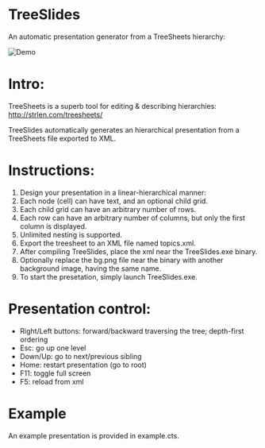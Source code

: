 # TreeSlides
An automatic presentation generator from a TreeSheets hierarchy:

![Demo](TreeSlides.gif?raw=true "Demo")

# Intro:
TreeSheets is a superb tool for editing & describing hierarchies: http://strlen.com/treesheets/

TreeSlides automatically generates an hierarchical presentation from a TreeSheets file exported to XML.

# Instructions:
1. Design your presentation in a linear-hierarchical manner:
  1. Each node (cell) can have text, and an optional child grid.
  2. Each child grid can have an arbitrary number of rows.
  3. Each row can have an arbitrary number of columns, but only the first column is displayed.
  4. Unlimited nesting is supported.
2. Export the treesheet to an XML file named topics.xml.
3. After compiling TreeSlides, place the xml near the TreeSlides.exe binary.
4. Optionally replace the bg.png file near the binary with another background image, having the same name.
5. To start the presetation, simply launch TreeSlides.exe.

# Presentation control:
* Right/Left buttons: forward/backward traversing the tree; depth-first ordering
* Esc: go up one level
* Down/Up: go to next/previous sibling
* Home: restart presentation (go to root)
* F11: toggle full screen
* F5: reload from xml

# Example
An example presentation is provided in example.cts.
